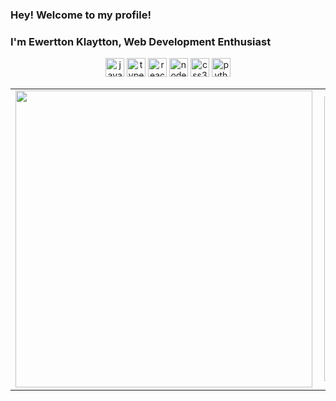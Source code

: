 ### Hey! Welcome to my profile!
### I'm Ewertton Klaytton, Web Development Enthusiast

<p align="center">
<img src="https://devicons.github.io/devicon/devicon.git/icons/javascript/javascript-original.svg" alt="javascript" width="30" height="30"/>
<img src="https://devicons.github.io/devicon/devicon.git/icons/typescript/typescript-plain.svg" alt="typescript" width="30" height="30"/>
<img src="https://devicons.github.io/devicon/devicon.git/icons/react/react-original-wordmark.svg" alt="react" width="30" height="30"/>
<img src="https://devicons.github.io/devicon/devicon.git/icons/nodejs/nodejs-original.svg" alt="nodejs" width="30" height="30"/>
<img src="https://devicons.github.io/devicon/devicon.git/icons/css3/css3-original-wordmark.svg" alt="css3"  width="30" height="30"/>
 <img src="https://devicons.github.io/devicon/devicon.git/icons/python/python-original.svg" alt="python" width="30" height="30"/>
</p>

<center>
  <table style="overflow:auto">
    <tr>
        <td>
          <img width="475px" align="left" 
               src="https://github-readme-stats.vercel.app/api/top-langs/?username=Ewertton&hide=html&layout=compact&theme=radical" />
        </td>
      <td>
           <img width="455px" align="left" 
                src="https://github-readme-stats.vercel.app/api?username=Ewertton&include_all_commits=true&count_private=true&theme=radical" />
      </td>
    </tr>   
  </table>
</center>

<!--
**Ewertton/Ewertton** is a ✨ _special_ ✨ repository because its `README.md` (this file) appears on your GitHub profile.

Here are some ideas to get you started:

- 🔭 I’m currently working on ...
- 🌱 I’m currently learning ...
- 👯 I’m looking to collaborate on ...
- 🤔 I’m looking for help with ...
- 💬 Ask me about ...
- 📫 How to reach me: ...
- 😄 Pronouns: ...
- ⚡ Fun fact: ...
-->
